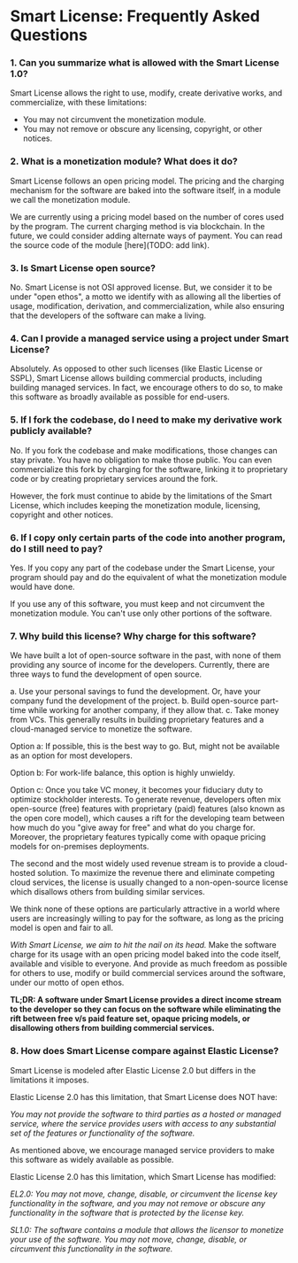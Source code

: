 # Smart License: Frequently Asked Questions

### 1. Can you summarize what is allowed with the Smart License 1.0?

Smart License allows the right to use, modify, create derivative works, and
commercialize, with these limitations:

- You may not circumvent the monetization module.
- You may not remove or obscure any licensing, copyright, or other notices.

### 2. What is a monetization module? What does it do?

Smart License follows an open pricing model. The pricing and the charging
mechanism for the software are baked into the software itself, in a module we
call the monetization module.

We are currently using a pricing model based on the number of cores used by the
program. The current charging method is via blockchain. In the future, we could
consider adding alternate ways of payment. You can read the source code of the
module [here](TODO: add link).

### 3. Is Smart License open source?

No. Smart License is not OSI approved license. But, we consider it to be under
"open ethos", a motto we identify with as allowing all the liberties of usage,
modification, derivation, and commercialization, while also ensuring that the
developers of the software can make a living.

### 4. Can I provide a managed service using a project under Smart License?

Absolutely. As opposed to other such licenses (like Elastic License or
SSPL), Smart License allows building commercial products, including building
managed services. In fact, we encourage others to do so, to make
this software as broadly available as possible for end-users.

### 5. If I fork the codebase, do I need to make my derivative work publicly available?

No. If you fork the codebase and make modifications, those changes can stay
private. You have no obligation to make those public. You can even commercialize
this fork by charging for the software, linking it to proprietary code or by
creating proprietary services around the fork.

However, the fork must continue to abide by the limitations of the Smart
License, which includes keeping the monetization module, licensing, copyright
and other notices.

### 6. If I copy only certain parts of the code into another program, do I still need to pay?

Yes. If you copy any part of the codebase under the Smart License,
your program should pay and do the equivalent of what the monetization module
would have done.

If you use any of this software, you must keep and not circumvent the
monetization module. You can't use only other portions of the software.

### 7. Why build this license? Why charge for this software?

We have built a lot of open-source software in the past, with none of them
providing any source of income for the developers. Currently, there are three ways
to fund the development of open source.

a. Use your personal savings to fund the development. Or, have your company fund
    the development of the project.
b. Build open-source part-time while working for another company, if they allow that.
c. Take money from VCs. This generally results in building proprietary features
    and a cloud-managed service to monetize the software.

Option a: If possible, this is the best way to go. But, might not be available as an
option for most developers.

Option b: For work-life balance, this option is highly unwieldy.

Option c: Once you take VC money, it becomes your fiduciary duty to
    optimize stockholder interests. To generate revenue, developers often mix
    open-source (free) features with proprietary (paid) features (also known as
    the open core model), which causes a rift for the developing team between
    how much do you "give away for free" and what do you charge for. Moreover,
    the proprietary features typically come with opaque pricing models for
    on-premises deployments.

The second and the most widely used revenue stream is to provide a cloud-hosted
    solution. To maximize the revenue there and eliminate competing cloud
    services, the license is usually changed to a non-open-source license which
    disallows others from building similar services.

We think none of these options are particularly attractive in a world where
users are increasingly willing to pay for the software, as long as the pricing
model is open and fair to all.

*With Smart License, we aim to hit the nail on its head.* Make the software charge
for its usage with an open pricing model baked into the code itself, available
and visible to everyone. And provide as much freedom as possible for others to
use, modify or build commercial services around the software, under our motto of
open ethos.

**TL;DR: A software under Smart License provides a direct income stream to the
developer so they can focus on the software while eliminating the rift between
free v/s paid feature set, opaque pricing models, or disallowing others from
building commercial services.**


### 8. How does Smart License compare against Elastic License?

Smart License is modeled after Elastic License 2.0 but differs in the limitations
it imposes.

Elastic License 2.0 has this limitation, that Smart License does NOT have:

*You may not provide the software to third parties as a hosted or managed
service, where the service provides users with access to any substantial set of
the features or functionality of the software.*

As mentioned above, we encourage managed service
providers to make this software as widely available as possible.

Elastic License 2.0 has this limitation, which Smart License has modified:

*EL2.0: You may not move, change, disable, or circumvent the license key
functionality in the software, and you may not remove or obscure any
functionality in the software that is protected by the license key.*

*SL1.0: The software contains a module that allows the licensor to monetize your use of
the software. You may not move, change, disable, or circumvent this functionality
in the software.*
